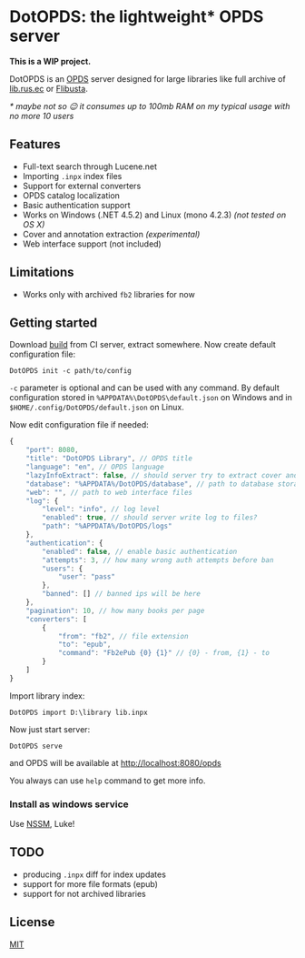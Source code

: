 # DotOPDS: the lightweight* OPDS server

**This is a WIP project.**

DotOPDS is an [OPDS][1] server designed for large libraries like
full archive of [lib.rus.ec][2] or [Flibusta][3].

_* maybe not so :wink: it consumes up to 100mb RAM on my typical usage
with no more 10 users_

## Features

* Full-text search through Lucene.net
* Importing `.inpx` index files
* Support for external converters
* OPDS catalog localization
* Basic authentication support
* Works on Windows (.NET 4.5.2) and Linux (mono 4.2.3) *(not tested on OS X)*
* Cover and annotation extraction *(experimental)*
* Web interface support (not included)

## Limitations

* Works only with archived `fb2` libraries for now

## Getting started

Download [build][4] from CI server, extract somewhere.
Now create default configuration file:

    DotOPDS init -c path/to/config

`-c` parameter is optional and can be used with any command.
By default configuration stored in
`%APPDATA%\DotOPDS\default.json` on Windows
and in `$HOME/.config/DotOPDS/default.json` on Linux.

Now edit configuration file if needed:

```js
{
    "port": 8080,
    "title": "DotOPDS Library", // OPDS title
    "language": "en", // OPDS language
    "lazyInfoExtract": false, // should server try to extract cover and annotation from book?
    "database": "%APPDATA%/DotOPDS/database", // path to database storage
    "web": "", // path to web interface files
    "log": {
        "level": "info", // log level
        "enabled": true, // should server write log to files?
        "path": "%APPDATA%/DotOPDS/logs"
    },
    "authentication": {
        "enabled": false, // enable basic authentication
        "attempts": 3, // how many wrong auth attempts before ban
        "users": {
            "user": "pass"
        },
        "banned": [] // banned ips will be here
    },
    "pagination": 10, // how many books per page
    "converters": [
        {
            "from": "fb2", // file extension
            "to": "epub",
            "command": "Fb2ePub {0} {1}" // {0} - from, {1} - to
        }
    ]
}
```

Import library index:

    DotOPDS import D:\library lib.inpx

Now just start server:

    DotOPDS serve

and OPDS will be available at [http://localhost:8080/opds](http://localhost:8080/opds)

You always can use `help` command to get more info.

### Install as windows service

Use [NSSM][5], Luke!

## TODO

* producing `.inpx` diff for index updates
* support for more file formats (epub)
* support for not archived libraries

## License

[MIT](LICENSE)

[1]: https://en.wikipedia.org/wiki/OPDS
[2]: http://lib.rus.ec
[3]: http://flibusta.is
[4]: ci_builds_link_here
[5]: https://nssm.cc
